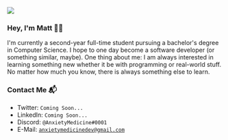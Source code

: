 <img src="https://i.imgur.com/x5zD23D.jpg">

### Hey, I'm Matt 👋🏼
I'm currently a second-year full-time student pursuing a bachelor's degree in Computer Science. I hope to one day become a software developer (or something similar, maybe). One thing about me: I am always interested in learning something new whether it be with programming or real-world stuff. No matter how much you know, there is always something else to learn.

### Contact Me 📬
- Twitter: <code>Coming Soon...</code>
- LinkedIn: <code>Coming Soon...</code>
- Discord: <code>@AnxietyMedicine#0001</code>
- E-Mail: <code>anxietymedicinedev@gmail.com</code>

<!--
**AnxietyMedicine/AnxietyMedicine** is a ✨ _special_ ✨ repository because its `README.md` (this file) appears on your GitHub profile.

Here are some ideas to get you started:

- 🔭 I’m currently working on ...
- 🌱 I’m currently learning ...
- 👯 I’m looking to collaborate on ...
- 🤔 I’m looking for help with ...
- 💬 Ask me about ...
- 📫 How to reach me: ...
- 😄 Pronouns: ...
- ⚡ Fun fact: ...
-->
